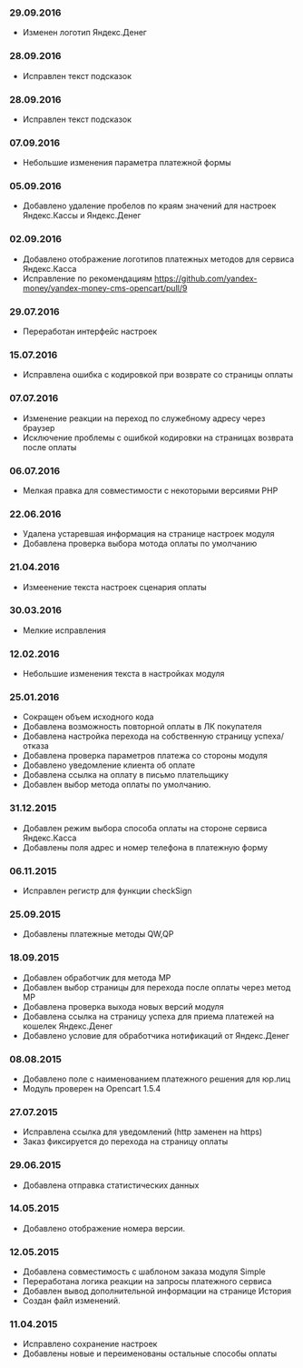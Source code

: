 ### 29.09.2016
* Изменен логотип Яндекс.Денег

### 28.09.2016
* Исправлен текст подсказок

### 28.09.2016
* Исправлен текст подсказок

### 07.09.2016
* Небольшие изменения параметра платежной формы

### 05.09.2016
* Добавлено удаление пробелов по краям значений для настроек Яндекс.Кассы и Яндекс.Денег

### 02.09.2016
* Добавлено отображение логотипов платежных методов для сервиса Яндекс.Касса
* Исправление по рекомендациям https://github.com/yandex-money/yandex-money-cms-opencart/pull/9

### 29.07.2016
* Переработан интерфейс настроек

### 15.07.2016
* Исправлена ошибка с кодировкой при возврате со страницы оплаты

### 07.07.2016
* Изменение реакции на переход по служебному адресу через браузер
* Исключение проблемы с ошибкой кодировки на страницах возврата после оплаты

### 06.07.2016
* Мелкая правка для совместимости с некоторыми версиями PHP

### 22.06.2016
* Удалена устаревшая информация на странице настроек модуля
* Добавлена проверка выбора мотода оплаты по умолчанию

### 21.04.2016
* Измеенение текста настроек сценария оплаты

### 30.03.2016
* Мелкие исправления

### 12.02.2016
* Небольшие изменения текста в настройках модуля

### 25.01.2016
* Сокращен объем исходного кода
* Добавлена возможность повторной оплаты в ЛК покупателя
* Добавлена настройка перехода на собственную страницу успеха/отказа
* Добавлена проверка параметров платежа со стороны модуля
* Добавлено уведомление клиента об оплате
* Добавлена ссылка на оплату в письмо плательщику 
* Добавлен выбор метода оплаты по умолчанию.

### 31.12.2015
* Добавлен режим выбора способа оплаты на стороне сервиса Яндекс.Касса
* Добавлены поля адрес и номер телефона в платежную форму

### 06.11.2015
* Исправлен регистр для функции checkSign 

### 25.09.2015
* Добавлены платежные методы QW,QP

### 18.09.2015
* Добавлен обработчик для метода MP
* Добавлен выбор страницы для перехода после оплаты через метод MP
* Добавлена проверка выхода новых версий модуля
* Добавлена ссылка на страницу успеха для приема платежей на кошелек Яндекс.Денег
* Добавлено условие для обработчика нотификаций от Яндекс.Денег

### 08.08.2015
* Добавлено поле с наименованием платежного решения для юр.лиц
* Модуль проверен на Opencart 1.5.4

### 27.07.2015
* Исправлена ссылка для уведомлений (http заменен на https)
* Заказ фиксируется до перехода на страницу оплаты

### 29.06.2015
* Добавлена отправка статистических данных

### 14.05.2015
* Добавлено отображение номера версии.

### 12.05.2015
* Добавлена совместимость с шаблоном заказа модуля Simple
* Переработана логика реакции на запросы платежного сервиса
* Добавлен вывод дополнительной информации на странице История
* Создан файл изменений.

### 11.04.2015
* Исправлено сохранение настроек
* Добавлены новые и переименованы остальные способы оплаты 